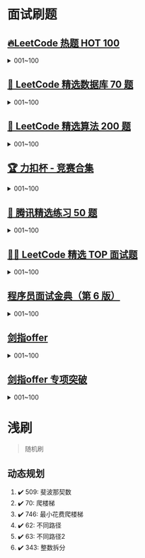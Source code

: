 
# 面试刷题
## [🔥LeetCode 热题 HOT 100 ](https://leetcode.cn/problem-list/2cktkvj/)
<details>
    <summary>001~100</summary>
</details>


## [💙 LeetCode 精选数据库 70 题](https://leetcode.cn/problem-list/qgq7m9e)
<details>
    <summary>001~100</summary>
</details>

## [🧡 LeetCode 精选算法 200 题](https://leetcode.cn/problem-list/qg88wci)
<details>
    <summary>001~100</summary>
</details>

## [🏆 力扣杯 - 竞赛合集](https://leetcode.cn/problem-list/7cyqwuv)
<details>
    <summary>001~100</summary>
</details>

## [🐧 腾讯精选练习 50 题](https://leetcode.cn/problem-list/ex0k24j)
<details>
    <summary>001~100</summary>
</details>

## [👨‍💻 LeetCode 精选 TOP 面试题](https://leetcode.cn/problem-list/2ckc81c)
<details>
    <summary>001~100</summary>
</details>

## [程序员面试金典（第 6 版）](https://leetcode.cn/problem-list/xb9lfcwi)
<details>
    <summary>001~100</summary>
</details>

## [剑指offer](https://leetcode.cn/problem-list/xb9nqhhg/)
<details>
    <summary>001~100</summary>
    001. :heavy_check_mark: <a href="src/leetcode/editor/cn/interview/srto/ShuZuZhongZhongFuDeShuZiLcof.java">[剑指 Offer 03]数组中重复的数字	Easy</a><br/>
    002. :heavy_check_mark: <a href="src/leetcode/editor/cn/interview/srto/ErWeiShuZuZhongDeChaZhaoLcof.java">[剑指 Offer 04]二维数组中的查找	Medium</a><br/>
    003. :heavy_check_mark: <a href="src/leetcode/editor/cn/interview/srto/TiHuanKongGeLcof.java">[剑指 Offer 05]替换空格	Easy</a><br/>
    004. :heavy_check_mark: <a href="src/leetcode/editor/cn/interview/srto/CongWeiDaoTouDaYinLianBiaoLcof.java">[剑指 Offer 06]从尾到头打印链表	Easy</a><br/>
    005. :heavy_check_mark: <a href="src/leetcode/editor/cn/interview/srto/ZhongJianErChaShuLcof.java">[剑指 Offer 07]重建二叉树	Medium</a><br/>
    006. :lock: <a href="src/leetcode/editor/cn/interview/srto/CongWeiDaoTouDaYinLianBiaoLcof.java">[剑指 Offer 09]用两个栈实现队列	Easy</a><br/>
    007. :lock: <a href="src/leetcode/editor/cn/interview/srto/CongWeiDaoTouDaYinLianBiaoLcof.java">[剑指 Offer 10- I]斐波那契数列	Easy</a><br/>
    008. :lock: <a href="src/leetcode/editor/cn/interview/srto/CongWeiDaoTouDaYinLianBiaoLcof.java">[剑指 Offer 10- II]青蛙跳台阶问题	Easy</a><br/>
    009. :lock: <a href="src/leetcode/editor/cn/interview/srto/CongWeiDaoTouDaYinLianBiaoLcof.java">[剑指 Offer 11]旋转数组的最小数字	Easy</a><br/>
    010. :lock: <a href="src/leetcode/editor/cn/interview/srto/CongWeiDaoTouDaYinLianBiaoLcof.java">[剑指 Offer 12]矩阵中的路径	Medium</a><br/>
    011. :lock: <a href="src/leetcode/editor/cn/interview/srto/CongWeiDaoTouDaYinLianBiaoLcof.java">[剑指 Offer 14- I]剪绳子	Medium</a><br/>
    012. :lock: <a href="src/leetcode/editor/cn/interview/srto/CongWeiDaoTouDaYinLianBiaoLcof.java">[剑指 Offer 14- II]剪绳子 II	Medium</a><br/>
    013. :lock: <a href="src/leetcode/editor/cn/interview/srto/CongWeiDaoTouDaYinLianBiaoLcof.java">[剑指 Offer 06]从尾到头打印链表	Easy</a><br/>
    014. :lock: <a href="src/leetcode/editor/cn/interview/srto/CongWeiDaoTouDaYinLianBiaoLcof.java">[剑指 Offer 15]二进制中1的个数	Easy</a><br/>
    015. :lock: <a href="src/leetcode/editor/cn/interview/srto/CongWeiDaoTouDaYinLianBiaoLcof.java">[剑指 Offer 16]数值的整数次方	Medium</a><br/>
    016. :lock: <a href="src/leetcode/editor/cn/interview/srto/CongWeiDaoTouDaYinLianBiaoLcof.java">[剑指 Offer 17]打印从1到最大的n位数	Easy</a><br/>
    017. :lock: <a href="src/leetcode/editor/cn/interview/srto/CongWeiDaoTouDaYinLianBiaoLcof.java">[剑指 Offer 18]删除链表的节点	Easy</a><br/>
    018. :lock: <a href="src/leetcode/editor/cn/interview/srto/CongWeiDaoTouDaYinLianBiaoLcof.java">[剑指 Offer 19]正则表达式匹配	Hard</a><br/>
    019. :lock: <a href="src/leetcode/editor/cn/interview/srto/CongWeiDaoTouDaYinLianBiaoLcof.java">[剑指 Offer 20]表示数值的字符串	Medium</a><br/>
    020. :lock: <a href="src/leetcode/editor/cn/interview/srto/CongWeiDaoTouDaYinLianBiaoLcof.java">[剑指 Offer 21]调整数组顺序使奇数位于偶数前面	Easy</a><br/>
    021. :lock: <a href="src/leetcode/editor/cn/interview/srto/CongWeiDaoTouDaYinLianBiaoLcof.java">[剑指 Offer 22]链表中倒数第k个节点	Easy</a><br/>
    022. :lock: <a href="src/leetcode/editor/cn/interview/srto/CongWeiDaoTouDaYinLianBiaoLcof.java">[剑指 Offer 24]反转链表	Easy</a><br/>
    023. :lock: <a href="src/leetcode/editor/cn/interview/srto/CongWeiDaoTouDaYinLianBiaoLcof.java">[剑指 Offer 25]合并两个排序的链表	Easy</a><br/>
    024. :lock: <a href="src/leetcode/editor/cn/interview/srto/CongWeiDaoTouDaYinLianBiaoLcof.java">[剑指 Offer 26]树的子结构	Medium</a><br/>
    025. :lock: <a href="src/leetcode/editor/cn/interview/srto/CongWeiDaoTouDaYinLianBiaoLcof.java">[剑指 Offer 27]二叉树的镜像	Easy</a><br/>
    026. :lock: <a href="src/leetcode/editor/cn/interview/srto/CongWeiDaoTouDaYinLianBiaoLcof.java">[剑指 Offer 28]对称的二叉树	Easy</a><br/>
    027. :lock: <a href="src/leetcode/editor/cn/interview/srto/CongWeiDaoTouDaYinLianBiaoLcof.java">[剑指 Offer 29]顺时针打印矩阵	Easy</a><br/>
    028. :lock: <a href="src/leetcode/editor/cn/interview/srto/CongWeiDaoTouDaYinLianBiaoLcof.java">[剑指 Offer 30]包含min函数的栈	Easy</a><br/>
    029. :lock: <a href="src/leetcode/editor/cn/interview/srto/CongWeiDaoTouDaYinLianBiaoLcof.java">[剑指 Offer 31]栈的压入、弹出序列	Medium</a><br/>
    030. :lock: <a href="src/leetcode/editor/cn/interview/srto/CongWeiDaoTouDaYinLianBiaoLcof.java">[剑指 Offer 32 - I]从上到下打印二叉树	Medium</a><br/>
    031. :lock: <a href="src/leetcode/editor/cn/interview/srto/CongWeiDaoTouDaYinLianBiaoLcof.java">[剑指 Offer 32 - II]从上到下打印二叉树 II	Easy</a><br/>
    032. :lock: <a href="src/leetcode/editor/cn/interview/srto/CongWeiDaoTouDaYinLianBiaoLcof.java">[剑指 Offer 32 - III]从上到下打印二叉树 III	Medium</a><br/>
    033. :lock: <a href="src/leetcode/editor/cn/interview/srto/CongWeiDaoTouDaYinLianBiaoLcof.java">[剑指 Offer 33]二叉搜索树的后序遍历序列	Medium</a><br/>
    034. :lock: <a href="src/leetcode/editor/cn/interview/srto/CongWeiDaoTouDaYinLianBiaoLcof.java">[剑指 Offer 34]二叉树中和为某一值的路径	Medium</a><br/>
    035. :lock: <a href="src/leetcode/editor/cn/interview/srto/CongWeiDaoTouDaYinLianBiaoLcof.java">[剑指 Offer 35]复杂链表的复制	Medium</a><br/>
    036. :lock: <a href="src/leetcode/editor/cn/interview/srto/CongWeiDaoTouDaYinLianBiaoLcof.java">[剑指 Offer 36]二叉搜索树与双向链表	Medium</a><br/>
    037. :lock: <a href="src/leetcode/editor/cn/interview/srto/CongWeiDaoTouDaYinLianBiaoLcof.java">[剑指 Offer 37]序列化二叉树	Hard</a><br/>
    038. :lock: <a href="src/leetcode/editor/cn/interview/srto/CongWeiDaoTouDaYinLianBiaoLcof.java">[剑指 Offer 38]字符串的排列	Medium</a><br/>
    039. :lock: <a href="src/leetcode/editor/cn/interview/srto/CongWeiDaoTouDaYinLianBiaoLcof.java">[剑指 Offer 39]数组中出现次数超过一半的数字	Easy</a><br/>
    040. :lock: <a href="src/leetcode/editor/cn/interview/srto/CongWeiDaoTouDaYinLianBiaoLcof.java">[剑指 Offer 40]最小的k个数	Easy</a><br/>
    050. :lock: <a href="src/leetcode/editor/cn/interview/srto/CongWeiDaoTouDaYinLianBiaoLcof.java">[剑指 Offer 41]数据流中的中位数	Hard</a><br/>
    051. :lock: <a href="src/leetcode/editor/cn/interview/srto/CongWeiDaoTouDaYinLianBiaoLcof.java">[剑指 Offer 42]连续子数组的最大和	Easy</a><br/>
    052. :lock: <a href="src/leetcode/editor/cn/interview/srto/CongWeiDaoTouDaYinLianBiaoLcof.java">[剑指 Offer 43]1～n 整数中 1 出现的次数	Hard</a><br/>
    053. :lock: <a href="src/leetcode/editor/cn/interview/srto/CongWeiDaoTouDaYinLianBiaoLcof.java">[剑指 Offer 44]数字序列中某一位的数字	Medium</a><br/>
    054. :lock: <a href="src/leetcode/editor/cn/interview/srto/CongWeiDaoTouDaYinLianBiaoLcof.java">[剑指 Offer 45]把数组排成最小的数	Medium</a><br/>
    055. :lock: <a href="src/leetcode/editor/cn/interview/srto/CongWeiDaoTouDaYinLianBiaoLcof.java">[剑指 Offer 46]把数字翻译成字符串	Medium</a><br/>
    056. :lock: <a href="src/leetcode/editor/cn/interview/srto/CongWeiDaoTouDaYinLianBiaoLcof.java">[剑指 Offer 47]礼物的最大价值	Medium</a><br/>
    057. :lock: <a href="src/leetcode/editor/cn/interview/srto/CongWeiDaoTouDaYinLianBiaoLcof.java">[剑指 Offer 48]最长不含重复字符的子字符串	Medium</a><br/>
    058. :lock: <a href="src/leetcode/editor/cn/interview/srto/CongWeiDaoTouDaYinLianBiaoLcof.java">[剑指 Offer 49]丑数	Medium</a><br/>
    059. :lock: <a href="src/leetcode/editor/cn/interview/srto/CongWeiDaoTouDaYinLianBiaoLcof.java">[剑指 Offer 50]第一个只出现一次的字符	Easy</a><br/>
    060. :lock: <a href="src/leetcode/editor/cn/interview/srto/CongWeiDaoTouDaYinLianBiaoLcof.java">[剑指 Offer 51]数组中的逆序对	Hard</a><br/>
    061. :lock: <a href="src/leetcode/editor/cn/interview/srto/CongWeiDaoTouDaYinLianBiaoLcof.java">[剑指 Offer 52]两个链表的第一个公共节点	Easy</a><br/>
    062. :lock: <a href="src/leetcode/editor/cn/interview/srto/CongWeiDaoTouDaYinLianBiaoLcof.java">[剑指 Offer 53 - I]在排序数组中查找数字 I	Easy</a><br/>
    063. :lock: <a href="src/leetcode/editor/cn/interview/srto/CongWeiDaoTouDaYinLianBiaoLcof.java">[剑指 Offer 53 - II]0～n-1中缺失的数字	Easy</a><br/>
    064. :lock: <a href="src/leetcode/editor/cn/interview/srto/CongWeiDaoTouDaYinLianBiaoLcof.java">[剑指 Offer 54]二叉搜索树的第k大节点	Easy</a><br/>
    065. :lock: <a href="src/leetcode/editor/cn/interview/srto/CongWeiDaoTouDaYinLianBiaoLcof.java">[剑指 Offer 55 - I]二叉树的深度	Easy</a><br/>
    066. :lock: <a href="src/leetcode/editor/cn/interview/srto/CongWeiDaoTouDaYinLianBiaoLcof.java">[剑指 Offer 55 - II]平衡二叉树	Easy</a><br/>
    067. :lock: <a href="src/leetcode/editor/cn/interview/srto/CongWeiDaoTouDaYinLianBiaoLcof.java">[剑指 Offer 56 - I]数组中数字出现的次数	Medium</a><br/>
    068. :lock: <a href="src/leetcode/editor/cn/interview/srto/CongWeiDaoTouDaYinLianBiaoLcof.java">[剑指 Offer 56 - II]数组中数字出现的次数 II	Medium</a><br/>
    069. :lock: <a href="src/leetcode/editor/cn/interview/srto/CongWeiDaoTouDaYinLianBiaoLcof.java">[剑指 Offer 57]和为s的两个数字	Easy</a><br/>
    070. :lock: <a href="src/leetcode/editor/cn/interview/srto/CongWeiDaoTouDaYinLianBiaoLcof.java">[剑指 Offer 57 - II]和为s的连续正数序列	Easy</a><br/>
    071. :lock: <a href="src/leetcode/editor/cn/interview/srto/CongWeiDaoTouDaYinLianBiaoLcof.java">[剑指 Offer 58 - I]翻转单词顺序	Easy</a><br/>
    072. :lock: <a href="src/leetcode/editor/cn/interview/srto/CongWeiDaoTouDaYinLianBiaoLcof.java">[剑指 Offer 58 - II]左旋转字符串	Easy</a><br/>
    073. :lock: <a href="src/leetcode/editor/cn/interview/srto/CongWeiDaoTouDaYinLianBiaoLcof.java">[剑指 Offer 59 - I]滑动窗口的最大值	Hard</a><br/>
    074. :lock: <a href="src/leetcode/editor/cn/interview/srto/CongWeiDaoTouDaYinLianBiaoLcof.java">[剑指 Offer 59 - II]队列的最大值	Medium</a><br/>
    075. :lock: <a href="src/leetcode/editor/cn/interview/srto/CongWeiDaoTouDaYinLianBiaoLcof.java">[剑指 Offer 60]n个骰子的点数	Medium</a><br/>
    076. :lock: <a href="src/leetcode/editor/cn/interview/srto/CongWeiDaoTouDaYinLianBiaoLcof.java">[剑指 Offer 61]扑克牌中的顺子	Easy</a><br/>
    077. :lock: <a href="src/leetcode/editor/cn/interview/srto/CongWeiDaoTouDaYinLianBiaoLcof.java">[剑指 Offer 62]圆圈中最后剩下的数字	Easy</a><br/>
    078. :lock: <a href="src/leetcode/editor/cn/interview/srto/CongWeiDaoTouDaYinLianBiaoLcof.java">[剑指 Offer 63]股票的最大利润	Medium</a><br/>
    079. :lock: <a href="src/leetcode/editor/cn/interview/srto/CongWeiDaoTouDaYinLianBiaoLcof.java">[剑指 Offer 64]求1+2+…+n	Medium</a><br/>
    080. :lock: <a href="src/leetcode/editor/cn/interview/srto/CongWeiDaoTouDaYinLianBiaoLcof.java">[剑指 Offer 65]不用加减乘除做加法	Easy</a><br/>
    081. :lock: <a href="src/leetcode/editor/cn/interview/srto/CongWeiDaoTouDaYinLianBiaoLcof.java">[剑指 Offer 66]构建乘积数组	Medium</a><br/>
    082. :lock: <a href="src/leetcode/editor/cn/interview/srto/CongWeiDaoTouDaYinLianBiaoLcof.java">[剑指 Offer 67]把字符串转换成整数	Medium</a><br/>
    083. :lock: <a href="src/leetcode/editor/cn/interview/srto/CongWeiDaoTouDaYinLianBiaoLcof.java">[剑指 Offer 68 - I]二叉搜索树的最近公共祖先	Easy</a><br/>
    084. :lock: <a href="src/leetcode/editor/cn/interview/srto/CongWeiDaoTouDaYinLianBiaoLcof.java">[剑指 Offer 68 - II]二叉树的最近公共祖先	Easy</a><br/>
</details>

## [剑指offer 专项突破](https://leetcode.cn/problem-list/e8X3pBZi/)
<details>
    <summary>001~100</summary>
    001. :lock: <a href="src/leetcode/editor/cn/interview/srto/ShuZuZhongZhongFuDeShuZiLcof.java">[剑指 Offer II 001]整数除法	Easy</a><br/>
    002. :lock: <a href="src/leetcode/editor/cn/interview/srto/ErWeiShuZuZhongDeChaZhaoLcof.java">[剑指 Offer II 002]二进制加法	Easy</a><br/>
    003. :lock: <a href="src/leetcode/editor/cn/interview/srto/TiHuanKongGeLcof.java">[剑指 Offer II 003]前 n 个数字二进制中 1 的个数	Easy</a><br/>
    004. :lock: <a href="src/leetcode/editor/cn/interview/srto/CongWeiDaoTouDaYinLianBiaoLcof.java">[剑指 Offer II 004]只出现一次的数字 	Medium</a><br/>
    005. :lock: <a href="src/leetcode/editor/cn/interview/srto/CongWeiDaoTouDaYinLianBiaoLcof.java">[剑指 Offer II 005]单词长度的最大乘积	Medium</a><br/>
    006. :lock: <a href="src/leetcode/editor/cn/interview/srto/CongWeiDaoTouDaYinLianBiaoLcof.java">[剑指 Offer II 006]排序数组中两个数字之和	Easy</a><br/>
    007. :lock: <a href="src/leetcode/editor/cn/interview/srto/CongWeiDaoTouDaYinLianBiaoLcof.java">[剑指 Offer II 007]数组中和为 0 的三个数	Medium</a><br/>
    008. :lock: <a href="src/leetcode/editor/cn/interview/srto/CongWeiDaoTouDaYinLianBiaoLcof.java">[剑指 Offer II 008]和大于等于 target 的最短子数组	Medium</a><br/>
    009. :lock: <a href="src/leetcode/editor/cn/interview/srto/CongWeiDaoTouDaYinLianBiaoLcof.java">[剑指 Offer II 009]乘积小于 K 的子数组	Medium</a><br/>
    010. :lock: <a href="src/leetcode/editor/cn/interview/srto/CongWeiDaoTouDaYinLianBiaoLcof.java">[剑指 Offer II 010]和为 k 的子数组	Medium</a><br/>
    011. :lock: <a href="src/leetcode/editor/cn/interview/srto/CongWeiDaoTouDaYinLianBiaoLcof.java">[剑指 Offer II 011]0 和 1 个数相同的子数组	Medium</a><br/>
    012. :lock: <a href="src/leetcode/editor/cn/interview/srto/CongWeiDaoTouDaYinLianBiaoLcof.java">[剑指 Offer II 012]左右两边子数组的和相等	Easy</a><br/>
    013. :lock: <a href="src/leetcode/editor/cn/interview/srto/CongWeiDaoTouDaYinLianBiaoLcof.java">[剑指 Offer II 013]二维子矩阵的和	Medium</a><br/>
    014. :lock: <a href="src/leetcode/editor/cn/interview/srto/CongWeiDaoTouDaYinLianBiaoLcof.java">[剑指 Offer II 014]字符串中的变位词	Medium</a><br/>
    015. :lock: <a href="src/leetcode/editor/cn/interview/srto/CongWeiDaoTouDaYinLianBiaoLcof.java">[剑指 Offer II 015]字符串中的所有变位词	Medium</a><br/>
    016. :lock: <a href="src/leetcode/editor/cn/interview/srto/CongWeiDaoTouDaYinLianBiaoLcof.java">[剑指 Offer II 016]不含重复字符的最长子字符串	Medium</a><br/>
    017. :lock: <a href="src/leetcode/editor/cn/interview/srto/CongWeiDaoTouDaYinLianBiaoLcof.java">[剑指 Offer II 017]含有所有字符的最短字符串	Hard</a><br/>
    018. :lock: <a href="src/leetcode/editor/cn/interview/srto/CongWeiDaoTouDaYinLianBiaoLcof.java">[剑指 Offer II 018]有效的回文	Easy</a><br/>
    019. :lock: <a href="src/leetcode/editor/cn/interview/srto/CongWeiDaoTouDaYinLianBiaoLcof.java">[剑指 Offer II 019]最多删除一个字符得到回文	Easy</a><br/>
    020. :lock: <a href="src/leetcode/editor/cn/interview/srto/CongWeiDaoTouDaYinLianBiaoLcof.java">[剑指 Offer II 020]回文子字符串的个数	Medium</a><br/>
    021. :lock: <a href="src/leetcode/editor/cn/interview/srto/CongWeiDaoTouDaYinLianBiaoLcof.java">[剑指 Offer II 021]删除链表的倒数第 n 个结点	Medium</a><br/>
    022. :lock: <a href="src/leetcode/editor/cn/interview/srto/CongWeiDaoTouDaYinLianBiaoLcof.java">[剑指 Offer II 022]链表中环的入口节点	Medium</a><br/>
    023. :lock: <a href="src/leetcode/editor/cn/interview/srto/CongWeiDaoTouDaYinLianBiaoLcof.java">[剑指 Offer II 023]两个链表的第一个重合节点	Easy</a><br/>
    024. :lock: <a href="src/leetcode/editor/cn/interview/srto/CongWeiDaoTouDaYinLianBiaoLcof.java">[剑指 Offer II 024]反转链表	Easy</a><br/>
    025. :lock: <a href="src/leetcode/editor/cn/interview/srto/CongWeiDaoTouDaYinLianBiaoLcof.java">[剑指 Offer II 025]链表中的两数相加	Medium</a><br/>
    026. :lock: <a href="src/leetcode/editor/cn/interview/srto/CongWeiDaoTouDaYinLianBiaoLcof.java">[剑指 Offer II 026]重排链表	Medium</a><br/>
    027. :lock: <a href="src/leetcode/editor/cn/interview/srto/CongWeiDaoTouDaYinLianBiaoLcof.java">[剑指 Offer II 027]回文链表	Easy</a><br/>
    028. :lock: <a href="src/leetcode/editor/cn/interview/srto/CongWeiDaoTouDaYinLianBiaoLcof.java">[剑指 Offer II 028]展平多级双向链表	Medium</a><br/>
    029. :lock: <a href="src/leetcode/editor/cn/interview/srto/CongWeiDaoTouDaYinLianBiaoLcof.java">[剑指 Offer II 029]排序的循环链表	Medium</a><br/>
    030. :lock: <a href="src/leetcode/editor/cn/interview/srto/CongWeiDaoTouDaYinLianBiaoLcof.java">[剑指 Offer II 030]插入、删除和随机访问都是 O(1) 的容器	Medium</a><br/>
    031. :lock: <a href="src/leetcode/editor/cn/interview/srto/CongWeiDaoTouDaYinLianBiaoLcof.java">[剑指 Offer II 031]最近最少使用缓存	Medium</a><br/>
    032. :lock: <a href="src/leetcode/editor/cn/interview/srto/CongWeiDaoTouDaYinLianBiaoLcof.java">[剑指 Offer II 032]有效的变位词	Easy</a><br/>
    033. :lock: <a href="src/leetcode/editor/cn/interview/srto/CongWeiDaoTouDaYinLianBiaoLcof.java">[剑指 Offer II 033]变位词组	Medium</a><br/>
    034. :lock: <a href="src/leetcode/editor/cn/interview/srto/CongWeiDaoTouDaYinLianBiaoLcof.java">[剑指 Offer II 034]外星语言是否排序	Easy</a><br/>
    035. :lock: <a href="src/leetcode/editor/cn/interview/srto/CongWeiDaoTouDaYinLianBiaoLcof.java">[剑指 Offer II 035]最小时间差	Medium</a><br/>
    036. :lock: <a href="src/leetcode/editor/cn/interview/srto/CongWeiDaoTouDaYinLianBiaoLcof.java">[剑指 Offer II 036]后缀表达式	Medium</a><br/>
    037. :lock: <a href="src/leetcode/editor/cn/interview/srto/CongWeiDaoTouDaYinLianBiaoLcof.java">[剑指 Offer II 037]小行星碰撞	Medium</a><br/>
    038. :lock: <a href="src/leetcode/editor/cn/interview/srto/CongWeiDaoTouDaYinLianBiaoLcof.java">[剑指 Offer II 038]每日温度	Medium</a><br/>
    039. :lock: <a href="src/leetcode/editor/cn/interview/srto/CongWeiDaoTouDaYinLianBiaoLcof.java">[剑指 Offer II 039]直方图最大矩形面积	Hard</a><br/>
    040. :lock: <a href="src/leetcode/editor/cn/interview/srto/CongWeiDaoTouDaYinLianBiaoLcof.java">[剑指 Offer II 040]矩阵中最大的矩形	Hard</a><br/>
    050. :lock: <a href="src/leetcode/editor/cn/interview/srto/CongWeiDaoTouDaYinLianBiaoLcof.java">[剑指 Offer II 041]滑动窗口的平均值	Easy</a><br/>
    051. :lock: <a href="src/leetcode/editor/cn/interview/srto/CongWeiDaoTouDaYinLianBiaoLcof.java">[剑指 Offer II 042]最近请求次数	Easy</a><br/>
    052. :lock: <a href="src/leetcode/editor/cn/interview/srto/CongWeiDaoTouDaYinLianBiaoLcof.java">[剑指 Offer II 043]往完全二叉树添加节点	Medium</a><br/>
    053. :lock: <a href="src/leetcode/editor/cn/interview/srto/CongWeiDaoTouDaYinLianBiaoLcof.java">[剑指 Offer II 044]二叉树每层的最大值	Medium</a><br/>
    054. :lock: <a href="src/leetcode/editor/cn/interview/srto/CongWeiDaoTouDaYinLianBiaoLcof.java">[剑指 Offer II 045]二叉树最底层最左边的值	Medium</a><br/>
    055. :lock: <a href="src/leetcode/editor/cn/interview/srto/CongWeiDaoTouDaYinLianBiaoLcof.java">[剑指 Offer II 046]二叉树的右侧视图	Medium</a><br/>
    056. :lock: <a href="src/leetcode/editor/cn/interview/srto/CongWeiDaoTouDaYinLianBiaoLcof.java">[剑指 Offer II 047]二叉树剪枝	Medium</a><br/>
    057. :lock: <a href="src/leetcode/editor/cn/interview/srto/CongWeiDaoTouDaYinLianBiaoLcof.java">[剑指 Offer II 048]序列化与反序列化二叉树	Hard</a><br/>
    058. :lock: <a href="src/leetcode/editor/cn/interview/srto/CongWeiDaoTouDaYinLianBiaoLcof.java">[剑指 Offer II 049]从根节点到叶节点的路径数字之和	Medium</a><br/>
    059. :lock: <a href="src/leetcode/editor/cn/interview/srto/CongWeiDaoTouDaYinLianBiaoLcof.java">[剑指 Offer II 050]向下的路径节点之和	Medium</a><br/>
    060. :lock: <a href="src/leetcode/editor/cn/interview/srto/CongWeiDaoTouDaYinLianBiaoLcof.java">[剑指 Offer II 051]节点之和最大的路径	Hard</a><br/>
    061. :lock: <a href="src/leetcode/editor/cn/interview/srto/CongWeiDaoTouDaYinLianBiaoLcof.java">[剑指 Offer II 052]展平二叉搜索树	Easy</a><br/>
    062. :lock: <a href="src/leetcode/editor/cn/interview/srto/CongWeiDaoTouDaYinLianBiaoLcof.java">[剑指 Offer II 053]二叉搜索树中的中序后继	Medium</a><br/>
    063. :lock: <a href="src/leetcode/editor/cn/interview/srto/CongWeiDaoTouDaYinLianBiaoLcof.java">[剑指 Offer II 054]所有大于等于节点的值之和	Medium</a><br/>
    064. :lock: <a href="src/leetcode/editor/cn/interview/srto/CongWeiDaoTouDaYinLianBiaoLcof.java">[剑指 Offer II 055]二叉搜索树迭代器	Medium</a><br/>
    065. :lock: <a href="src/leetcode/editor/cn/interview/srto/CongWeiDaoTouDaYinLianBiaoLcof.java">[剑指 Offer II 056]二叉搜索树中两个节点之和	Easy</a><br/>
    066. :lock: <a href="src/leetcode/editor/cn/interview/srto/CongWeiDaoTouDaYinLianBiaoLcof.java">[剑指 Offer II 057]值和下标之差都在给定的范围内	Medium</a><br/>
    067. :lock: <a href="src/leetcode/editor/cn/interview/srto/CongWeiDaoTouDaYinLianBiaoLcof.java">[剑指 Offer II 058]日程表	Medium</a><br/>
    068. :lock: <a href="src/leetcode/editor/cn/interview/srto/CongWeiDaoTouDaYinLianBiaoLcof.java">[剑指 Offer II 059]数据流的第 K 大数值	Easy</a><br/>
    069. :lock: <a href="src/leetcode/editor/cn/interview/srto/CongWeiDaoTouDaYinLianBiaoLcof.java">[剑指 Offer II 060]出现频率最高的 k 个数字	Medium</a><br/>
    070. :lock: <a href="src/leetcode/editor/cn/interview/srto/CongWeiDaoTouDaYinLianBiaoLcof.java">[剑指 Offer II 061]和最小的 k 个数对	Medium</a><br/>
    071. :lock: <a href="src/leetcode/editor/cn/interview/srto/CongWeiDaoTouDaYinLianBiaoLcof.java">[剑指 Offer II 062]实现前缀树	Medium</a><br/>
    072. :lock: <a href="src/leetcode/editor/cn/interview/srto/CongWeiDaoTouDaYinLianBiaoLcof.java">[剑指 Offer II 063]替换单词	Medium</a><br/>
    073. :lock: <a href="src/leetcode/editor/cn/interview/srto/CongWeiDaoTouDaYinLianBiaoLcof.java">[剑指 Offer II 064]神奇的字典	Medium</a><br/>
    074. :lock: <a href="src/leetcode/editor/cn/interview/srto/CongWeiDaoTouDaYinLianBiaoLcof.java">[剑指 Offer II 065]最短的单词编码	Medium</a><br/>
    075. :lock: <a href="src/leetcode/editor/cn/interview/srto/CongWeiDaoTouDaYinLianBiaoLcof.java">[剑指 Offer II 066]单词之和	Medium</a><br/>
    076. :lock: <a href="src/leetcode/editor/cn/interview/srto/CongWeiDaoTouDaYinLianBiaoLcof.java">[剑指 Offer II 067]最大的异或	Medium</a><br/>
    077. :lock: <a href="src/leetcode/editor/cn/interview/srto/CongWeiDaoTouDaYinLianBiaoLcof.java">[剑指 Offer II 068]查找插入位置	Easy</a><br/>
    078. :lock: <a href="src/leetcode/editor/cn/interview/srto/CongWeiDaoTouDaYinLianBiaoLcof.java">[剑指 Offer II 069]山峰数组的顶部	Easy</a><br/>
    079. :lock: <a href="src/leetcode/editor/cn/interview/srto/CongWeiDaoTouDaYinLianBiaoLcof.java">[剑指 Offer II 070]排序数组中只出现一次的数字	Medium</a><br/>
    080. :lock: <a href="src/leetcode/editor/cn/interview/srto/CongWeiDaoTouDaYinLianBiaoLcof.java">[剑指 Offer II 071]按权重生成随机数	Medium</a><br/>
    081. :lock: <a href="src/leetcode/editor/cn/interview/srto/CongWeiDaoTouDaYinLianBiaoLcof.java">[剑指 Offer II 072]求平方根	Easy</a><br/>
    082. :lock: <a href="src/leetcode/editor/cn/interview/srto/CongWeiDaoTouDaYinLianBiaoLcof.java">[剑指 Offer II 073]狒狒吃香蕉	Medium</a><br/>
    083. :lock: <a href="src/leetcode/editor/cn/interview/srto/CongWeiDaoTouDaYinLianBiaoLcof.java">[剑指 Offer II 074]合并区间	Medium</a><br/>
    084. :lock: <a href="src/leetcode/editor/cn/interview/srto/CongWeiDaoTouDaYinLianBiaoLcof.java">[剑指 Offer II 075]数组相对排序	Easy</a><br/>
    085. :lock: <a href="src/leetcode/editor/cn/interview/srto/CongWeiDaoTouDaYinLianBiaoLcof.java">[剑指 Offer II 076]数组中的第 k 大的数字	Medium</a><br/>
    086  :lock: <a href="src/leetcode/editor/cn/interview/srto/CongWeiDaoTouDaYinLianBiaoLcof.java">[剑指 Offer II 077]链表排序	Medium</a><br/>
    087. :lock: <a href="src/leetcode/editor/cn/interview/srto/CongWeiDaoTouDaYinLianBiaoLcof.java">[剑指 Offer II 078]合并排序链表	Hard</a><br/>
    088. :lock: <a href="src/leetcode/editor/cn/interview/srto/CongWeiDaoTouDaYinLianBiaoLcof.java">[剑指 Offer II 079]所有子集	Medium</a><br/>
    089. :lock: <a href="src/leetcode/editor/cn/interview/srto/CongWeiDaoTouDaYinLianBiaoLcof.java">[剑指 Offer II 080]含有 k 个元素的组合	Medium</a><br/>
    090. :lock: <a href="src/leetcode/editor/cn/interview/srto/CongWeiDaoTouDaYinLianBiaoLcof.java">[剑指 Offer II 081]允许重复选择元素的组合	Medium</a><br/>
    091. :lock: <a href="src/leetcode/editor/cn/interview/srto/CongWeiDaoTouDaYinLianBiaoLcof.java">[剑指 Offer II 082]含有重复元素集合的组合	Medium</a><br/>
    092. :lock: <a href="src/leetcode/editor/cn/interview/srto/CongWeiDaoTouDaYinLianBiaoLcof.java">[剑指 Offer II 083]没有重复元素集合的全排列	Medium</a><br/>
    093. :lock: <a href="src/leetcode/editor/cn/interview/srto/CongWeiDaoTouDaYinLianBiaoLcof.java">[剑指 Offer II 084]含有重复元素集合的全排列 	Medium</a><br/>
    094. :lock: <a href="src/leetcode/editor/cn/interview/srto/CongWeiDaoTouDaYinLianBiaoLcof.java">[剑指 Offer II 085]生成匹配的括号	Medium</a><br/>
    095. :lock: <a href="src/leetcode/editor/cn/interview/srto/CongWeiDaoTouDaYinLianBiaoLcof.java">[剑指 Offer II 086]分割回文子字符串	Medium</a><br/>
    096. :lock: <a href="src/leetcode/editor/cn/interview/srto/CongWeiDaoTouDaYinLianBiaoLcof.java">[剑指 Offer II 087]复原 IP 	Medium</a><br/>
    097. :lock: <a href="src/leetcode/editor/cn/interview/srto/CongWeiDaoTouDaYinLianBiaoLcof.java">[剑指 Offer II 088]爬楼梯的最少成本	Easy</a><br/>
    098. :lock: <a href="src/leetcode/editor/cn/interview/srto/CongWeiDaoTouDaYinLianBiaoLcof.java">[剑指 Offer II 089]房屋偷盗	Medium</a><br/>
    099. :lock: <a href="src/leetcode/editor/cn/interview/srto/CongWeiDaoTouDaYinLianBiaoLcof.java">[剑指 Offer II 090]环形房屋偷盗	Medium</a><br/>
    100. :lock: <a href="src/leetcode/editor/cn/interview/srto/CongWeiDaoTouDaYinLianBiaoLcof.java">[剑指 Offer II 091]粉刷房子	Medium</a><br/>
    101. :lock: <a href="src/leetcode/editor/cn/interview/srto/CongWeiDaoTouDaYinLianBiaoLcof.java">[剑指 Offer II 092]翻转字符	Medium</a><br/>
    102. :lock: <a href="src/leetcode/editor/cn/interview/srto/CongWeiDaoTouDaYinLianBiaoLcof.java">[剑指 Offer II 093]最长斐波那契数列	Medium</a><br/>
    103. :lock: <a href="src/leetcode/editor/cn/interview/srto/CongWeiDaoTouDaYinLianBiaoLcof.java">[剑指 Offer II 094]最少回文分割	Hard</a><br/>
    104. :lock: <a href="src/leetcode/editor/cn/interview/srto/CongWeiDaoTouDaYinLianBiaoLcof.java">[剑指 Offer II 095]最长公共子序列	Medium</a><br/>
    105. :lock: <a href="src/leetcode/editor/cn/interview/srto/CongWeiDaoTouDaYinLianBiaoLcof.java">[剑指 Offer II 096]字符串交织	Medium</a><br/>
    106. :lock: <a href="src/leetcode/editor/cn/interview/srto/CongWeiDaoTouDaYinLianBiaoLcof.java">[剑指 Offer II 097]子序列的数目	Hard</a><br/>
    107. :lock: <a href="src/leetcode/editor/cn/interview/srto/CongWeiDaoTouDaYinLianBiaoLcof.java">[剑指 Offer II 098]路径的数目	Medium</a><br/>
    108. :lock: <a href="src/leetcode/editor/cn/interview/srto/CongWeiDaoTouDaYinLianBiaoLcof.java">[剑指 Offer II 099]最小路径之和	Medium</a><br/>
    109. :lock: <a href="src/leetcode/editor/cn/interview/srto/CongWeiDaoTouDaYinLianBiaoLcof.java">[剑指 Offer II 100]三角形中最小路径之和	Medium</a><br/>
    110. :lock: <a href="src/leetcode/editor/cn/interview/srto/CongWeiDaoTouDaYinLianBiaoLcof.java">[剑指 Offer II 101]分割等和子集	Easy</a><br/>
    111. :lock: <a href="src/leetcode/editor/cn/interview/srto/CongWeiDaoTouDaYinLianBiaoLcof.java">[剑指 Offer II 102]加减的目标值	Medium</a><br/>
    112. :lock: <a href="src/leetcode/editor/cn/interview/srto/CongWeiDaoTouDaYinLianBiaoLcof.java">[剑指 Offer II 103]最少的硬币数目	Medium</a><br/>
    113. :lock: <a href="src/leetcode/editor/cn/interview/srto/CongWeiDaoTouDaYinLianBiaoLcof.java">[剑指 Offer II 104]排列的数目	Medium</a><br/>
    114. :lock: <a href="src/leetcode/editor/cn/interview/srto/CongWeiDaoTouDaYinLianBiaoLcof.java">[剑指 Offer II 105]岛屿的最大面积	Medium</a><br/>
    115. :lock: <a href="src/leetcode/editor/cn/interview/srto/CongWeiDaoTouDaYinLianBiaoLcof.java">[剑指 Offer II 106]二分图	Medium</a><br/>
    116. :lock: <a href="src/leetcode/editor/cn/interview/srto/CongWeiDaoTouDaYinLianBiaoLcof.java">[剑指 Offer II 107]矩阵中的距离	Medium</a><br/>
    117. :lock: <a href="src/leetcode/editor/cn/interview/srto/CongWeiDaoTouDaYinLianBiaoLcof.java">[剑指 Offer II 108]单词演变	Hard</a><br/>
    118. :lock: <a href="src/leetcode/editor/cn/interview/srto/CongWeiDaoTouDaYinLianBiaoLcof.java">[剑指 Offer II 109]开密码锁	Medium</a><br/>
    119. :lock: <a href="src/leetcode/editor/cn/interview/srto/CongWeiDaoTouDaYinLianBiaoLcof.java">[剑指 Offer II 110]所有路径	Medium</a><br/>
    120. :lock: <a href="src/leetcode/editor/cn/interview/srto/CongWeiDaoTouDaYinLianBiaoLcof.java">[剑指 Offer II 111]计算除法	Medium</a><br/>
    121. :lock: <a href="src/leetcode/editor/cn/interview/srto/CongWeiDaoTouDaYinLianBiaoLcof.java">[剑指 Offer II 112]最长递增路径	Hard</a><br/>
    122. :lock: <a href="src/leetcode/editor/cn/interview/srto/CongWeiDaoTouDaYinLianBiaoLcof.java">[剑指 Offer II 113]课程顺序	Medium</a><br/>
    123. :lock: <a href="src/leetcode/editor/cn/interview/srto/CongWeiDaoTouDaYinLianBiaoLcof.java">[剑指 Offer II 114]外星文字典	Hard</a><br/>
    124. :lock: <a href="src/leetcode/editor/cn/interview/srto/CongWeiDaoTouDaYinLianBiaoLcof.java">[剑指 Offer II 115]重建序列	Medium</a><br/>
    125. :lock: <a href="src/leetcode/editor/cn/interview/srto/CongWeiDaoTouDaYinLianBiaoLcof.java">[剑指 Offer II 116]省份数量	Medium</a><br/>
    126. :lock: <a href="src/leetcode/editor/cn/interview/srto/CongWeiDaoTouDaYinLianBiaoLcof.java">[剑指 Offer II 117]相似的字符串	Hard</a><br/>
    127. :lock: <a href="src/leetcode/editor/cn/interview/srto/CongWeiDaoTouDaYinLianBiaoLcof.java">[剑指 Offer II 118]多余的边	Medium</a><br/>
    128. :lock: <a href="src/leetcode/editor/cn/interview/srto/CongWeiDaoTouDaYinLianBiaoLcof.java">[剑指 Offer II 119]最长连续序列	Medium</a><br/>
    129. :lock: <a href="src/leetcode/editor/cn/interview/srto/CongWeiDaoTouDaYinLianBiaoLcof.java">[面试题13]机器人的运动范围	Medium</a><br/>
</details>



# 浅刷
> 随机刷
## 动态规划
  1. :heavy_check_mark: 509: 斐波那契数
  2. :heavy_check_mark: 70: 爬楼梯
  3. :heavy_check_mark: 746: 最小花费爬楼梯
  4. :heavy_check_mark: 62: 不同路径
  5. :heavy_check_mark: 63: 不同路径2 
  6. :heavy_check_mark: 343: 整数拆分
